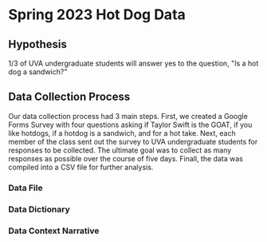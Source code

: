 # Spring 2023 Hot Dog Data

## Hypothesis
1/3 of UVA undergraduate students will answer yes to the question, "Is a hot dog a sandwich?"

## Data Collection Process
Our data collection process had 3 main steps. First, we created a Google Forms Survey with four questions asking if Taylor Swift is the GOAT, if you like hotdogs, if a hotdog is a sandwich, and for a hot take. Next, each member of the class sent out the survey to UVA undergraduate students for responses to be collected. The ultimate goal was to collect as many responses as possible over the course of five days. Finall, the data was compiled into a CSV file for further analysis.

### Data File


### Data Dictionary

### Data Context Narrative
